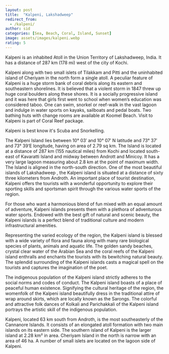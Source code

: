 ```yaml
---
layout: post
title:  "Kalpeni, Lakshadweep"
redirect_from:
  - /kalpeni/
author: sid
categories: [Sea, Beach, Coral, Island, Sunset]
image: assets/images/kalpeni.webp
rating: 5
---
```

Kalpeni is an inhabited Atoll in the Union Territory of Lakshadweep, India. It has a distance of 287 km (178 mi) west of the city of Kochi.

Kalpeni along with two small islets of Tilakkam and Pitti and the uninhabited island of Cheriyam in the north form a single atoll. A peculiar feature of Kalpeni is a huge storm bank of coral debris along its eastern and southeastern shorelines. It is believed that a violent storm in 1847 threw up huge coral boulders along these shores. It is a socially progressive island and it was here that girls first went to school when women’s education was considered taboo. One can swim, snorkel or reef-walk in the vast lagoon and indulge in water sports on kayaks, sailboats and pedal boats. Two bathing huts with change rooms are available at Koomel Beach. Visit to Kalpeni is part of Coral Reef package.

Kalpeni is best know it's Scuba and Snorkelling.

The Kalpeni Island lies between 10° 03′ and 10° 07′ N latitude and 73° 37′ and 73° 39’E longitude, having on area of 2.79 sq km. The Island is located at a distance of 287 km (155 nautical miles) from Kochi and located south-east of Kavaratti Island and midway between Andrott and Minicoy. It has a very large lagoon measuring about 2.8 km at the point of maximum width. The Island is aligned in the north-south direction.
One of the most beautiful islands of Lakshadweep , the Kalpeni island is situated at a distance of sixty three kilometers from Androth. An important place of tourist destination, Kalpeni offers the tourists with a wonderful opportunity to explore their sporting skills and sportsman spirit through the various water sports of the region.

For those who want a harmonious blend of fun mixed with an equal amount of adventure, Kalpeni islands presents them with a plethora of adventurous water sports. Endowed with the best gift of natural and scenic beauty, the Kalpeni islands is a perfect blend of traditional culture and modern infrastructural amenities.

Representing the varied ecology of the region, the Kalpeni island is blessed with a wide variety of flora and fauna along with many rare biological species of plants, animals and aquatic life. The golden sandy beaches, crystal clear water of the Arabian Sea and the coral reefs of the Kalpeni island enthralls and enchants the tourists with its bewitching natural beauty. The splendid surrounding of the Kalpeni islands casts a magical spell on the tourists and captures the imagination of the poet.

The indigenous population of the Kalpeni island strictly adheres to the social norms and codes of conduct. The Kalpeni island boasts of a place of peaceful human existence. Signifying the cultural heritage of the region, the womenfolk of the Kalpeni island beautifully dress in the traditional attire of wrap around skirts, which are locally known as the Sarongs. The colorful and attractive folk dances of Kolkali and Parichakkali of the Kalpeni island portrays the artistic skill of the indigenous population.

Kalpeni, located 63 km south from Androth, is the most southeasterly of the Cannanore Islands. It consists of an elongated atoll formation with two main islands on its eastern side. The southern island of Kalpeni is the larger island at 2.28 km² in area. Cheriyam Island in the north is narrow with an area of 46 ha. A number of small islets are located on the lagoon side of Kalpeni.